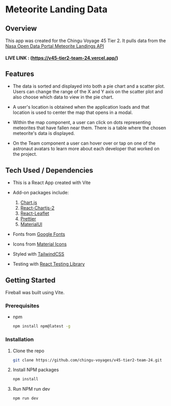 # Meteorite Landing Data

## Overview

This app was created for the Chingu Voyage 45 Tier 2. It pulls data from the
[Nasa Open Data Portal Meteorite Landings API](https://data.nasa.gov/Space-Science/Meteorite-Landings/gh4g-9sfh)

#### LIVE LINK : (https://v45-tier2-team-24.vercel.app/)

## Features

- The data is sorted and displayed into both a pie chart and a scatter plot. Users can change the range of the X and Y axis on the scatter plot and also choose which data to view in the pie chart. 

- A user's location is obtained when the application loads and that location is used to center the map that opens in a modal.

- Within the map component, a user can click on dots representing meteorites that have fallen near them. There is a table where the chosen meteorite's data is displayed. 

- On the Team component a user can hover over or tap on one of the astronaut avatars to learn more about each developer that worked on the project.


## Tech Used / Dependencies

- This is a React App created with Vite

- Add-on packages include: <br>

  1. [Chart.js](https://www.chartjs.org/)
  2. [React-Chartjs-2](https://react-chartjs-2.js.org/)
  3. [React-Leaflet](https://react-leaflet.js.org/)
  4. [Prettier](https://www.npmjs.com/package/prettier)
  5. [MaterialUI](https://mui.com/)
     
- Fonts from [Google Fonts](https://fonts.google.com/)

- Icons from [Material Icons](https://mui.com/material-ui/material-icons/)

- Styled with [TailwindCSS](https://tailwindcss.com/)

- Testing with [React Testing Library](https://testing-library.com/docs/react-testing-library/intro/)

## Getting Started

Fireball was built using Vite.

### Prerequisites

* npm
  ```sh
  npm install npm@latest -g
  ```

### Installation

1. Clone the repo
   ```sh
   git clone https://github.com/chingu-voyages/v45-tier2-team-24.git
   ```
3. Install NPM packages
   ```sh
   npm install
   ```
4. Run NPM run dev
   ```js
   npm run dev
   ```

